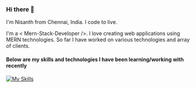 ### Hi there 👋

I'm Nisanth from Chennai, India.
I code to live.

I'm a < Mern-Stack-Developer />. I love creating web applications using MERN technologies. So far I have worked on various technologies and array of clients.

#### Below are my skills and technologies I have been learning/working with recently
[![My Skills](https://skillicons.dev/icons?i=react,nextjs,nodejs,express,mongodb,mysql,redux,firebase,js,html,css,tailwind,sass,cs,git,vite,vscode,netlify,heroku,vercel&perline=10)](https://skillicons.dev)
